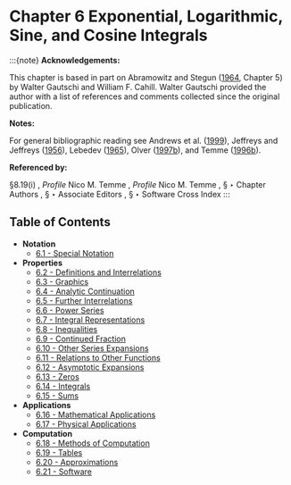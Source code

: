 # Chapter 6 Exponential, Logarithmic, Sine, and Cosine Integrals

:::{note}
**Acknowledgements:**

This chapter is based in part on Abramowitz and Stegun ([1964](./bib/index.html#bib24 "Handbook of Mathematical Functions with Formulas, Graphs, and Mathematical Tables"), Chapter 5) by Walter Gautschi and William F. Cahill. Walter Gautschi provided the author with a list of references and comments collected since the original publication.

**Notes:**

For general bibliographic reading see Andrews et al. ([1999](./bib/index.html#bib103 "Special Functions")), Jeffreys and Jeffreys ([1956](./bib/J.html#bib1166 "Methods of Mathematical Physics")), Lebedev ([1965](./bib/L.html#bib1394 "Special Functions and Their Applications")), Olver ([1997b](./bib/O.html#bib1809 "Asymptotics and Special Functions")), and Temme ([1996b](./bib/T.html#bib2230 "Special Functions: An Introduction to the Classical Functions of Mathematical Physics")).

**Referenced by:**

§8.19(i) , *Profile* Nico M. Temme , *Profile* Nico M. Temme , § ‣ Chapter Authors , § ‣ Associate Editors , § ‣ Software Cross Index
:::

## Table of Contents

- <a id="PT1"></a>**Notation**
  - [6.1 - Special Notation](./6.1.md)
- <a id="PT2"></a>**Properties**
  - [6.2 - Definitions and Interrelations](./6.2.md)
  - [6.3 - Graphics](./6.3.md)
  - [6.4 - Analytic Continuation](./6.4.md)
  - [6.5 - Further Interrelations](./6.5.md)
  - [6.6 - Power Series](./6.6.md)
  - [6.7 - Integral Representations](./6.7.md)
  - [6.8 - Inequalities](./6.8.md)
  - [6.9 - Continued Fraction](./6.9.md)
  - [6.10 - Other Series Expansions](./6.10.md)
  - [6.11 - Relations to Other Functions](./6.11.md)
  - [6.12 - Asymptotic Expansions](./6.12.md)
  - [6.13 - Zeros](./6.13.md)
  - [6.14 - Integrals](./6.14.md)
  - [6.15 - Sums](./6.15.md)
- <a id="PT3"></a>**Applications**
  - [6.16 - Mathematical Applications](./6.16.md)
  - [6.17 - Physical Applications](./6.17.md)
- <a id="PT4"></a>**Computation**
  - [6.18 - Methods of Computation](./6.18.md)
  - [6.19 - Tables](./6.19.md)
  - [6.20 - Approximations](./6.20.md)
  - [6.21 - Software](./6.21.md)